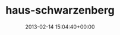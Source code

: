 ---
title:		"haus-schwarzenberg"
type:		"photo"
mediatype:		"upload"
location:		"TBC"
description:		"TBC"
date:		"2013-02-14 15:04:40+00:00"
album:		"city"
filename:		"haus-schwarzenberg.md"
series:		""
cl_public_id:		"city/haus-schwarzenberg"
cl_version:		1520971552
format:		"tiff"
bytes:		3107116
width:		954
height:		1440
colours:
- "#B1B4C4"
- "#757686"
- "#867F7A"
- "#2F2F37"
- "#3D3835"
- "#21242F"
- "#303739"
- "#03508B"
- "#BDB7B2"
- "#8A8A7D"
- "#6B757A"
- "#263139"
- "#887C85"
- "#BABAAF"
- "#3B2422"
- "#7A847E"
- "#3D627D"
- "#B8C0C5"
- "#142220"
- "#46597A"
- "#B4BEB9"
- "#013B7D"
- "#043934"
- "#704245"
- "#46807A"
- "#7F7357"
- "#72574D"
exposure_mode:		"Auto"
program:		"Aperture-priority AE"
aperture:		"2.2"
focal_length:		"35.0 mm"
iso:		"320"
shutter_speed:		"1/125"
metering:		"Center-weighted average"
flash:		"Off, Did not fire"
white_balance:		"Custom"
colour_temp:		"4900"
has_crop:		"false"
orientation:		"Horizontal (normal)"
camera_model:		"NIKON D7000"
lens_info:		"35mm f/1.8"
artist:		"Matt Finucane"
x_resolution:		"300"
y_resolution:		"300"
---